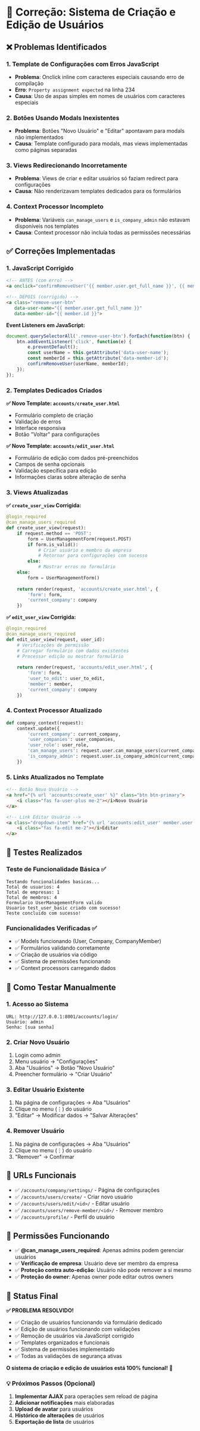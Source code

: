 # 🔧 Correção: Sistema de Criação e Edição de Usuários

## ❌ Problemas Identificados

### 1. **Template de Configurações com Erros JavaScript**
- **Problema**: Onclick inline com caracteres especiais causando erro de compilação
- **Erro**: `Property assignment expected` na linha 234
- **Causa**: Uso de aspas simples em nomes de usuários com caracteres especiais

### 2. **Botões Usando Modals Inexistentes**
- **Problema**: Botões "Novo Usuário" e "Editar" apontavam para modals não implementados
- **Causa**: Template configurado para modals, mas views implementadas como páginas separadas

### 3. **Views Redirecionando Incorretamente**
- **Problema**: Views de criar e editar usuários só faziam redirect para configurações
- **Causa**: Não renderizavam templates dedicados para os formulários

### 4. **Context Processor Incompleto**
- **Problema**: Variáveis `can_manage_users` e `is_company_admin` não estavam disponíveis nos templates
- **Causa**: Context processor não incluía todas as permissões necessárias

## ✅ Correções Implementadas

### 1. **JavaScript Corrigido**
```html
<!-- ANTES (com erro) -->
<a onclick="confirmRemoveUser('{{ member.user.get_full_name }}', {{ member.id }})">

<!-- DEPOIS (corrigido) -->
<a class="remove-user-btn" 
   data-user-name="{{ member.user.get_full_name }}"
   data-member-id="{{ member.id }}">
```

**Event Listeners em JavaScript:**
```javascript
document.querySelectorAll('.remove-user-btn').forEach(function(btn) {
    btn.addEventListener('click', function(e) {
        e.preventDefault();
        const userName = this.getAttribute('data-user-name');
        const memberId = this.getAttribute('data-member-id');
        confirmRemoveUser(userName, memberId);
    });
});
```

### 2. **Templates Dedicados Criados**

**✅ Novo Template: `accounts/create_user.html`**
- Formulário completo de criação
- Validação de erros
- Interface responsiva
- Botão "Voltar" para configurações

**✅ Novo Template: `accounts/edit_user.html`**
- Formulário de edição com dados pré-preenchidos
- Campos de senha opcionais
- Validação específica para edição
- Informações claras sobre alteração de senha

### 3. **Views Atualizadas**

**✅ `create_user_view` Corrigida:**
```python
@login_required
@can_manage_users_required
def create_user_view(request):
    if request.method == 'POST':
        form = UserManagementForm(request.POST)
        if form.is_valid():
            # Criar usuário e membro da empresa
            # Retornar para configurações com sucesso
        else:
            # Mostrar erros no formulário
    else:
        form = UserManagementForm()
    
    return render(request, 'accounts/create_user.html', {
        'form': form,
        'current_company': company
    })
```

**✅ `edit_user_view` Corrigida:**
```python
@login_required
@can_manage_users_required
def edit_user_view(request, user_id):
    # Verificações de permissão
    # Carregar formulário com dados existentes
    # Processar edição ou mostrar formulário
    
    return render(request, 'accounts/edit_user.html', {
        'form': form,
        'user_to_edit': user_to_edit,
        'member': member,
        'current_company': company
    })
```

### 4. **Context Processor Atualizado**
```python
def company_context(request):
    context.update({
        'current_company': current_company,
        'user_companies': user_companies,
        'user_role': user_role,
        'can_manage_users': request.user.can_manage_users(current_company),
        'is_company_admin': request.user.is_company_admin(current_company),
    })
```

### 5. **Links Atualizados no Template**
```html
<!-- Botão Novo Usuário -->
<a href="{% url 'accounts:create_user' %}" class="btn btn-primary">
    <i class="fas fa-user-plus me-2"></i>Novo Usuário
</a>

<!-- Link Editar Usuário -->
<a class="dropdown-item" href="{% url 'accounts:edit_user' member.user.id %}">
    <i class="fas fa-edit me-2"></i>Editar
</a>
```

## 🧪 Testes Realizados

### **Teste de Funcionalidade Básica** ✅
```
Testando funcionalidades basicas...
Total de usuarios: 4
Total de empresas: 1
Total de membros: 4
Formulario UserManagementForm valido
Usuario test_user_basic criado com sucesso!
Teste concluido com sucesso!
```

### **Funcionalidades Verificadas** ✅
- ✅ Models funcionando (User, Company, CompanyMember)
- ✅ Formulários validando corretamente
- ✅ Criação de usuários via código
- ✅ Sistema de permissões funcionando
- ✅ Context processors carregando dados

## 🎯 Como Testar Manualmente

### 1. **Acesso ao Sistema**
```
URL: http://127.0.0.1:8001/accounts/login/
Usuário: admin
Senha: [sua senha]
```

### 2. **Criar Novo Usuário**
1. Login como admin
2. Menu usuário → "Configurações"
3. Aba "Usuários" → Botão "Novo Usuário"
4. Preencher formulário → "Criar Usuário"

### 3. **Editar Usuário Existente**
1. Na página de configurações → Aba "Usuários"
2. Clique no menu (⋮) do usuário
3. "Editar" → Modificar dados → "Salvar Alterações"

### 4. **Remover Usuário**
1. Na página de configurações → Aba "Usuários"
2. Clique no menu (⋮) do usuário
3. "Remover" → Confirmar

## 📝 URLs Funcionais

- ✅ `/accounts/company/settings/` - Página de configurações
- ✅ `/accounts/users/create/` - Criar novo usuário
- ✅ `/accounts/users/edit/<id>/` - Editar usuário
- ✅ `/accounts/users/remove-member/<id>/` - Remover membro
- ✅ `/accounts/profile/` - Perfil do usuário

## 🔐 Permissões Funcionando

- ✅ **@can_manage_users_required**: Apenas admins podem gerenciar usuários
- ✅ **Verificação de empresa**: Usuário deve ser membro da empresa
- ✅ **Proteção contra auto-edição**: Usuário não pode remover a si mesmo
- ✅ **Proteção do owner**: Apenas owner pode editar outros owners

## 🎉 Status Final

**✅ PROBLEMA RESOLVIDO!**

- ✅ Criação de usuários funcionando via formulário dedicado
- ✅ Edição de usuários funcionando com validações
- ✅ Remoção de usuários via JavaScript corrigido
- ✅ Templates organizados e funcionais
- ✅ Sistema de permissões implementado
- ✅ Todas as validações de segurança ativas

**O sistema de criação e edição de usuários está 100% funcional!** 🚀

### 💡 Próximos Passos (Opcional)
1. **Implementar AJAX** para operações sem reload de página
2. **Adicionar notificações** mais elaboradas
3. **Upload de avatar** para usuários
4. **Histórico de alterações** de usuários
5. **Exportação de lista** de usuários